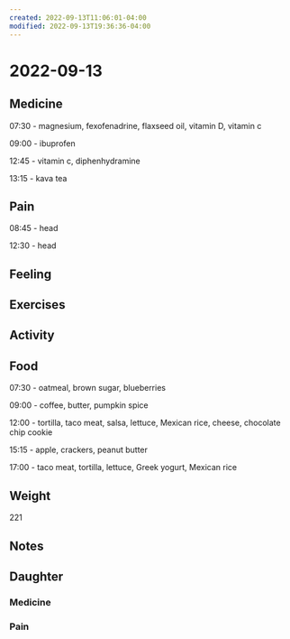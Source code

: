 ```yaml
---
created: 2022-09-13T11:06:01-04:00
modified: 2022-09-13T19:36:36-04:00
---
```


# 2022-09-13

## Medicine

07:30 - magnesium, fexofenadrine, flaxseed oil, vitamin D, vitamin c

09:00 - ibuprofen 

12:45 - vitamin c, diphenhydramine 

13:15 - kava tea

## Pain

08:45 - head

12:30 - head

## Feeling


## Exercises


## Activity


## Food

07:30 - oatmeal, brown sugar, blueberries

09:00 - coffee, butter, pumpkin spice

12:00 - tortilla, taco meat, salsa, lettuce, Mexican rice, cheese, chocolate chip cookie 

15:15 - apple, crackers, peanut butter

17:00 - taco meat, tortilla, lettuce, Greek yogurt, Mexican rice

## Weight

221

## Notes


## Daughter


### Medicine


### Pain
